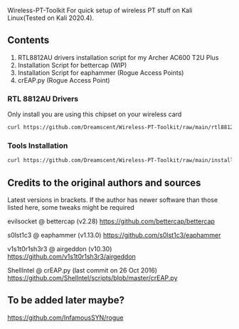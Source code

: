  Wireless-PT-Toolkit
For quick setup of wireless PT stuff on Kali Linux(Tested on Kali 2020.4).

## Contents
1. RTL8812AU drivers installation script for my Archer AC600 T2U Plus
2. Installation Script for bettercap (WIP)
3. Installation Script for eaphammer (Rogue Access Points)
4. crEAP.py (Rogue Access Point)

### RTL 8812AU Drivers

Only install you are using this chipset on your wireless card

~~~sh
curl https://github.com/Dreamscent/Wireless-PT-Toolkit/raw/main/rtl8812au_install.sh | sh
~~~


### Tools Installation


~~~sh
curl https://github.com/Dreamscent/Wireless-PT-Toolkit/raw/main/install_all.sh | sh
~~~



## Credits to the original authors and sources
Latest versions in brackets. If the author has newer software than those listed here, some tweaks might be required

evilsocket @ bettercap (v2.28)
https://github.com/bettercap/bettercap

s0lst1c3 @ eaphammer (v1.13.0)
https://github.com/s0lst1c3/eaphammer

v1s1t0r1sh3r3 @ airgeddon (v10.30)
https://github.com/v1s1t0r1sh3r3/airgeddon

ShellIntel @ crEAP.py (last commit on 26 Oct 2016)
https://github.com/Shellntel/scripts/blob/master/crEAP.py

## To be added later maybe?
https://github.com/InfamousSYN/rogue
